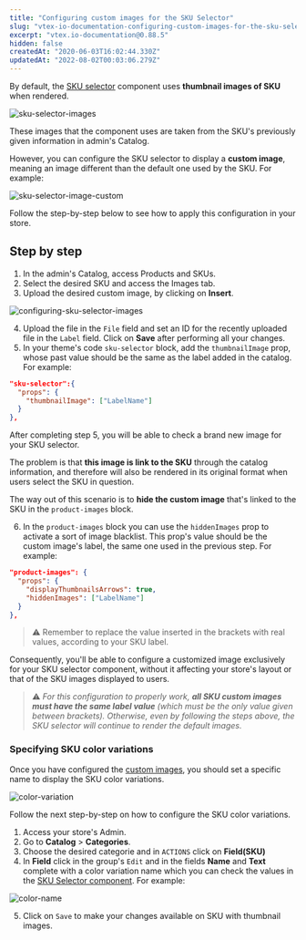 ```yaml
---
title: "Configuring custom images for the SKU Selector"
slug: "vtex-io-documentation-configuring-custom-images-for-the-sku-selector"
excerpt: "vtex.io-documentation@0.88.5"
hidden: false
createdAt: "2020-06-03T16:02:44.330Z"
updatedAt: "2022-08-02T00:03:06.279Z"
---
```

By default, the [SKU selector](https://developers.vtex.com/vtex-developer-docs/docs/vtex-store-components-skuselector) component uses **thumbnail images of SKU** when rendered.

![sku-selector-images](https://user-images.githubusercontent.com/52087100/68624704-30f2d100-04b6-11ea-852b-df2dd140a09c.png)

These images that the component uses are taken from the SKU's previously given information in admin's Catalog.

However, you can configure the SKU selector to display a **custom image**, meaning an image different than the default one used by the SKU. For example:

![sku-selector-image-custom](https://user-images.githubusercontent.com/52087100/68700719-20992f80-0564-11ea-955a-d65c5a5808be.png)

Follow the step-by-step below to see how to apply this configuration in your store.


## Step by step 

1. In the admin's Catalog, access Products and SKUs. 
2. Select the desired SKU and access the Images tab.
3. Upload the desired custom image, by clicking on **Insert**.

![configuring-sku-selector-images](https://user-images.githubusercontent.com/52087100/68624506-bde95a80-04b5-11ea-8d2a-4f30aa44860a.png)

4. Upload the file in the `File` field and set an ID for the recently uploaded file in the `Label` field. Click on **Save** after performing all your changes.
5. In your theme's code `sku-selector` block, add the `thumbnailImage` prop, whose past value should be the same as the label added in the catalog. For example:

```json
"sku-selector":{  
  "props": {  
    "thumbnailImage": ["LabelName"]  
  }  
},
```

After completing step 5, you will be able to check a brand new image for your SKU selector. 

The problem is that **this image is link to the SKU** through the catalog information, and therefore will also be rendered in its original format when users select the SKU in question.

The way out of this scenario is to **hide the custom image** that's linked to the SKU in the `product-images` block.

6. In the `product-images` block you can use the `hiddenImages` prop to activate a sort of image blacklist. This prop's value should be the custom image's label, the same one used in the previous step. For example: 

```json
"product-images": {  
  "props": {  
    "displayThumbnailsArrows": true,  
    "hiddenImages": ["LabelName"]  
  }  
},
```

>⚠️ Remember to replace the value inserted in the brackets with real values, according to your SKU label.

Consequently, you'll be able to configure a customized image exclusively for your SKU selector component, without it affecting your store's layout or that of the SKU images displayed to users.

> ⚠️ *For this configuration to properly work, **all SKU custom images must have the same label value** (which must be the only value given between brackets). Otherwise, even by following the steps above, the SKU selector will continue to render the default images.*

### Specifying SKU color variations
Once you have configured the [custom images](###step-by-step), you should set a specific name to display the SKU color variations.

![color-variation](https://user-images.githubusercontent.com/67270558/137754578-fb668c73-1eab-4440-a328-76556616d036.png)

Follow the next step-by-step on how to configure the SKU color variations.

1. Access your store's Admin.
2. Go to **Catalog** > **Categories**.
3. Choose the desired categorie and in `ACTIONS` click on **Field(SKU)**
4. In **Field** click in the group's `Edit` and in the fields **Name** and **Text** complete with a color variation name which you can check the values in the [SKU Selector component](https://github.com/vtex-apps/store-components/blob/e130859a02e5c5d5e9deb9494bde9cfb6a0babc2/react/components/SKUSelector/utils/index.ts#L50-L72). For example:

![color-name](https://user-images.githubusercontent.com/67270558/137756255-4eee1339-e51f-4861-a7fa-72b1f684ed7c.png)

5. Click on `Save` to make your changes available on SKU with thumbnail images.